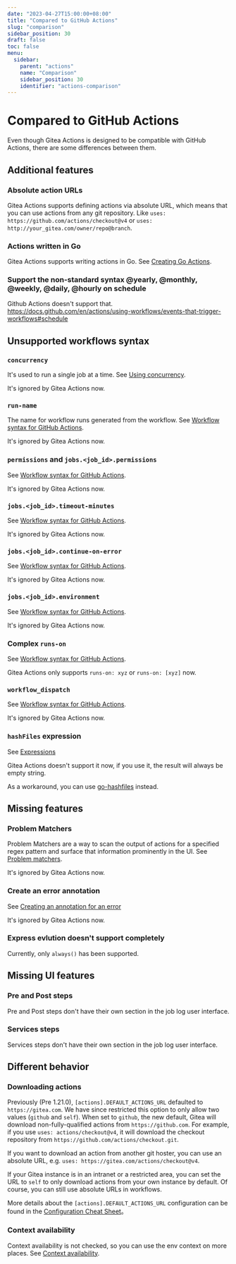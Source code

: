 ```yaml
---
date: "2023-04-27T15:00:00+08:00"
title: "Compared to GitHub Actions"
slug: "comparison"
sidebar_position: 30
draft: false
toc: false
menu:
  sidebar:
    parent: "actions"
    name: "Comparison"
    sidebar_position: 30
    identifier: "actions-comparison"
---
```


# Compared to GitHub Actions

Even though Gitea Actions is designed to be compatible with GitHub Actions, there are some differences between them.

## Additional features

### Absolute action URLs

Gitea Actions supports defining actions via absolute URL, which means that you can use actions from any git repository.
Like `uses: https://github.com/actions/checkout@v4` or `uses: http://your_gitea.com/owner/repo@branch`.

### Actions written in Go

Gitea Actions supports writing actions in Go.
See [Creating Go Actions](https://blog.gitea.com/creating-go-actions/).

### Support the non-standard syntax @yearly, @monthly, @weekly, @daily, @hourly on schedule

Github Actions doesn't support that. https://docs.github.com/en/actions/using-workflows/events-that-trigger-workflows#schedule

## Unsupported workflows syntax

### `concurrency`

It's used to run a single job at a time.
See [Using concurrency](https://docs.github.com/en/actions/using-jobs/using-concurrency).

It's ignored by Gitea Actions now.

### `run-name`

The name for workflow runs generated from the workflow.
See [Workflow syntax for GitHub Actions](https://docs.github.com/en/actions/using-workflows/workflow-syntax-for-github-actions#run-name).

It's ignored by Gitea Actions now.

### `permissions` and `jobs.<job_id>.permissions`

See [Workflow syntax for GitHub Actions](https://docs.github.com/en/actions/using-workflows/workflow-syntax-for-github-actions#permissions).

It's ignored by Gitea Actions now.

### `jobs.<job_id>.timeout-minutes`

See [Workflow syntax for GitHub Actions](https://docs.github.com/en/actions/using-workflows/workflow-syntax-for-github-actions#jobsjob_idtimeout-minutes).

It's ignored by Gitea Actions now.

### `jobs.<job_id>.continue-on-error`

See [Workflow syntax for GitHub Actions](https://docs.github.com/en/actions/using-workflows/workflow-syntax-for-github-actions#jobsjob_idcontinue-on-error).

It's ignored by Gitea Actions now.

### `jobs.<job_id>.environment`

See [Workflow syntax for GitHub Actions](https://docs.github.com/en/actions/using-workflows/workflow-syntax-for-github-actions#jobsjob_idenvironment).

It's ignored by Gitea Actions now.

### Complex `runs-on`

See [Workflow syntax for GitHub Actions](https://docs.github.com/en/actions/using-workflows/workflow-syntax-for-github-actions#jobsjob_idruns-on).

Gitea Actions only supports `runs-on: xyz` or `runs-on: [xyz]` now.

### `workflow_dispatch`

See [Workflow syntax for GitHub Actions](https://docs.github.com/en/actions/using-workflows/workflow-syntax-for-github-actions#onworkflow_dispatch).

It's ignored by Gitea Actions now.

### `hashFiles` expression

See [Expressions](https://docs.github.com/en/actions/learn-github-actions/expressions#hashfiles)

Gitea Actions doesn't support it now, if you use it, the result will always be empty string.

As a workaround, you can use [go-hashfiles](https://gitea.com/actions/go-hashfiles) instead.

## Missing features

### Problem Matchers

Problem Matchers are a way to scan the output of actions for a specified regex pattern and surface that information prominently in the UI.
See [Problem matchers](https://github.com/actions/toolkit/blob/main/docs/problem-matchers.md).

It's ignored by Gitea Actions now.

### Create an error annotation

See [Creating an annotation for an error](https://docs.github.com/en/actions/using-workflows/workflow-commands-for-github-actions#example-creating-an-annotation-for-an-error)

It's ignored by Gitea Actions now.

### Express evlution doesn't support completely

Currently, only `always()` has been supported.

## Missing UI features

### Pre and Post steps

Pre and Post steps don't have their own section in the job log user interface.

### Services steps

Services steps don't have their own section in the job log user interface.

## Different behavior

### Downloading actions

Previously (Pre 1.21.0), `[actions].DEFAULT_ACTIONS_URL` defaulted to `https://gitea.com`.
We have since restricted this option to only allow two values (`github` and `self`).
When set to `github`, the new default, Gitea will download non-fully-qualified actions from `https://github.com`.
For example, if you use `uses: actions/checkout@v4`, it will download the checkout repository from `https://github.com/actions/checkout.git`.

If you want to download an action from another git hoster, you can use an absolute URL, e.g. `uses: https://gitea.com/actions/checkout@v4`.

If your Gitea instance is in an intranet or a restricted area, you can set the URL to `self` to only download actions from your own instance by default.
Of course, you can still use absolute URLs in workflows.

More details about the `[actions].DEFAULT_ACTIONS_URL` configuration can be found in the [Configuration Cheat Sheet](administration/config-cheat-sheet.md#actions-actions)。

### Context availability

Context availability is not checked, so you can use the env context on more places.
See [Context availability](https://docs.github.com/en/actions/learn-github-actions/contexts#context-availability).

